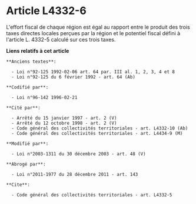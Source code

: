 # Article L4332-6

L'effort fiscal de chaque région est égal au rapport entre le produit des trois taxes directes locales perçues par la région
et le potentiel fiscal défini à l'article L. 4332-5 calculé sur ces trois taxes.

**Liens relatifs à cet article**

	**Anciens textes**:

	  - Loi n°92-125 1992-02-06 art. 64 par. III al. 1, 2, 3, 4 et 8
	  - Loi n°92-125 du 6 février 1992 - art. 64 (Ab)

	**Codifié par**:

	  - Loi n°96-142 1996-02-21

	**Cité par**:

	  - Arrêté du 15 janvier 1997 - art. 2 (V)
	  - Arrêté du 12 octobre 1998 - art. 2 (V)
	  - Code général des collectivités territoriales - art. L4332-10 (Ab)
	  - Code général des collectivités territoriales - art. L4434-9 (M)

	**Modifié par**:

	  - Loi n°2003-1311 du 30 décembre 2003 - art. 48 (V)

	**Abrogé par**:

	  - Loi n°2011-1977 du 28 décembre 2011 - art. 143

	**Cite**:

	  - Code général des collectivités territoriales - art. L4332-5
